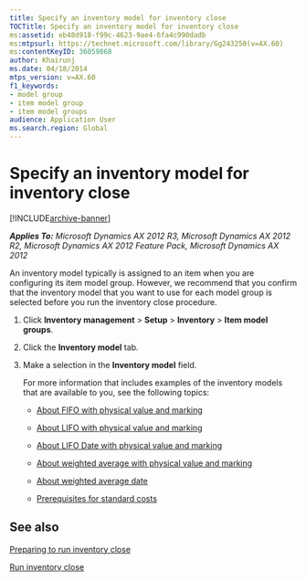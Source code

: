 ```yaml
---
title: Specify an inventory model for inventory close
TOCTitle: Specify an inventory model for inventory close
ms:assetid: eb48d918-f99c-4623-9ae4-6fa4c990dadb
ms:mtpsurl: https://technet.microsoft.com/library/Gg243250(v=AX.60)
ms:contentKeyID: 36059868
author: Khairunj
ms.date: 04/18/2014
mtps_version: v=AX.60
f1_keywords:
- model group
- item model group
- item model groups
audience: Application User
ms.search.region: Global
---
```


# Specify an inventory model for inventory close 


[!INCLUDE[archive-banner](includes/archive-banner.md)]


_**Applies To:** Microsoft Dynamics AX 2012 R3, Microsoft Dynamics AX 2012 R2, Microsoft Dynamics AX 2012 Feature Pack, Microsoft Dynamics AX 2012_

An inventory model typically is assigned to an item when you are configuring its item model group. However, we recommend that you confirm that the inventory model that you want to use for each model group is selected before you run the inventory close procedure.

1.  Click **Inventory management** \> **Setup** \> **Inventory** \> **Item model groups**.

2.  Click the **Inventory model** tab.

3.  Make a selection in the **Inventory model** field.
    
    For more information that includes examples of the inventory models that are available to you, see the following topics:
    
      - [About FIFO with physical value and marking](about-fifo-with-physical-value-and-marking.md)
    
      - [About LIFO with physical value and marking](about-lifo-with-physical-value-and-marking.md)
    
      - [About LIFO Date with physical value and marking](about-lifo-date-with-physical-value-and-marking.md)
    
      - [About weighted average with physical value and marking](about-weighted-average-with-physical-value-and-marking.md)
    
      - [About weighted average date](about-weighted-average-date.md)
    
      - [Prerequisites for standard costs](prerequisites-for-standard-costs.md)

## See also

[Preparing to run inventory close](preparing-to-run-inventory-close.md)

[Run inventory close](run-inventory-close.md)

  


